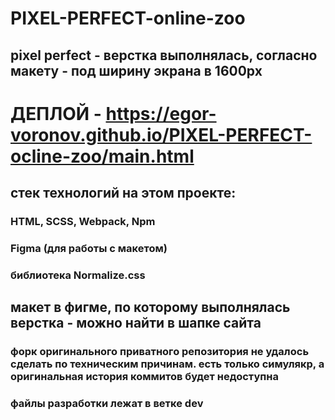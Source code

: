 # PIXEL-PERFECT-online-zoo
## pixel perfect - верстка выполнялась, согласно макету - под ширину экрана в 1600px
# ДЕПЛОЙ - https://egor-voronov.github.io/PIXEL-PERFECT-ocline-zoo/main.html
##  стек технологий на этом проекте:
### HTML, SCSS, Webpack, Npm
### Figma (для работы с макетом)
### библиотека Normalize.css
## макет в фигме, по которому выполнялась верстка - можно найти в шапке сайта
### форк оригинального приватного репозитория не удалось сделать по техническим причинам. есть только симулякр, а оригинальная история коммитов будет недоступна
### файлы разработки лежат в ветке dev
